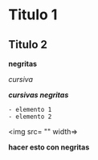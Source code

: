 # Titulo 1 

## Titulo 2

**negritas**

*cursiva*

***cursivas negritas***

~~~
- elemento 1 
- elemento 2 
~~~


<img src= "" width=>

**hacer esto con negritas**
